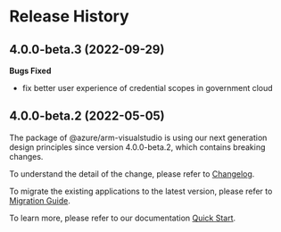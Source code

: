 # Release History
    
## 4.0.0-beta.3 (2022-09-29)

**Bugs Fixed**

  -  fix better user experience of credential scopes in government cloud

## 4.0.0-beta.2 (2022-05-05)

The package of @azure/arm-visualstudio is using our next generation design principles since version 4.0.0-beta.2, which contains breaking changes.

To understand the detail of the change, please refer to [Changelog](https://aka.ms/js-track2-changelog).

To migrate the existing applications to the latest version, please refer to [Migration Guide](https://aka.ms/js-track2-migration-guide).

To learn more, please refer to our documentation [Quick Start](https://aka.ms/js-track2-quickstart).
